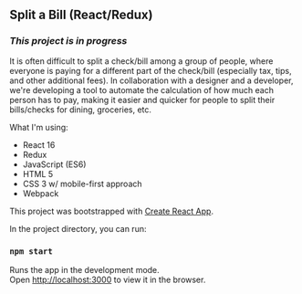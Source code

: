 ## Split a Bill (React/Redux)

### *This project is  in progress*

It is often difficult to split a check/bill among a group of people, where everyone is paying for a different part of the check/bill (especially tax, tips, and other additional fees). In collaboration with a designer and a developer, we're developing a tool to automate the calculation of how much each person has to pay, making it easier and quicker for people to split their bills/checks for dining, groceries, etc.

What I'm using:
* React 16
* Redux
* JavaScript (ES6)
* HTML 5
* CSS 3 w/ mobile-first approach
* Webpack

This project was bootstrapped with [Create React App](https://github.com/facebook/create-react-app).


In the project directory, you can run:

### `npm start`

Runs the app in the development mode.\
Open [http://localhost:3000](http://localhost:3000) to view it in the browser.
